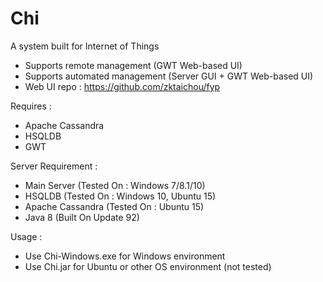 # Chi
A system built for Internet of Things
+ Supports remote management (GWT Web-based UI)
+ Supports automated management (Server GUI + GWT Web-based UI)
+ Web UI repo : https://github.com/zktaichou/fyp

Requires :
+ Apache Cassandra
+ HSQLDB
+ GWT

Server Requirement :
+ Main Server (Tested On : Windows 7/8.1/10)
+ HSQLDB (Tested On : Windows 10, Ubuntu 15)
+ Apache Cassandra (Tested On : Ubuntu 15)
+ Java 8 (Built On Update 92)

Usage :
+ Use Chi-Windows.exe for Windows environment
+ Use Chi.jar for Ubuntu or other OS environment (not tested)
